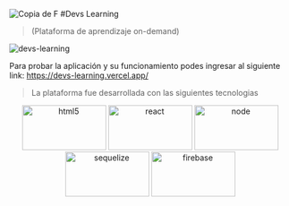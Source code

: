 ![Copia de F](https://user-images.githubusercontent.com/59519580/215589040-a5eff0b0-35b0-4316-a85b-5a88eecb779c.png)
#Devs Learning
>(Plataforma de aprendizaje on-demand)

![devs-learning](https://user-images.githubusercontent.com/59519580/229355608-b5a7c4c5-18a7-49fc-8d6d-9d12885ad963.jpeg)

Para probar la aplicación y su funcionamiento podes ingresar al siguiente link: https://devs-learning.vercel.app/


>La plataforma fue desarrollada con las siguientes tecnologias

<p align="center">
  <img src="https://www.vectorlogo.zone/logos/typescriptlang/typescriptlang-ar21.svg" alt="html5" height="80" width="150">
  <img src="https://www.vectorlogo.zone/logos/reactjs/reactjs-ar21.svg" alt="react" height="80" width="150">
  <img src="https://www.vectorlogo.zone/logos/nodejs/nodejs-ar21.svg" alt="node" height="80" width="150">
  <img src="https://www.vectorlogo.zone/logos/sequelizejs/sequelizejs-ar21.svg" alt="sequelize" height="80" width="150">
  <img src="https://www.vectorlogo.zone/logos/firebase/firebase-ar21.svg" alt="firebase" height="80" width="150">
</p>
